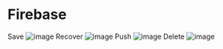 # Firebase
Save
![image](https://github.com/user-attachments/assets/274f32ab-f0d5-4fca-b5a8-2531bbca60be)
Recover
![image](https://github.com/user-attachments/assets/ab518c25-1239-4123-8fc9-7d632cd4cbc6)
Push
![image](https://github.com/user-attachments/assets/ad6e870a-492b-41a6-9c65-fef8e13765a3)
Delete
![image](https://github.com/user-attachments/assets/8cbdaf2b-b8b1-4ab3-a6f1-44cbc5e3ed11)
